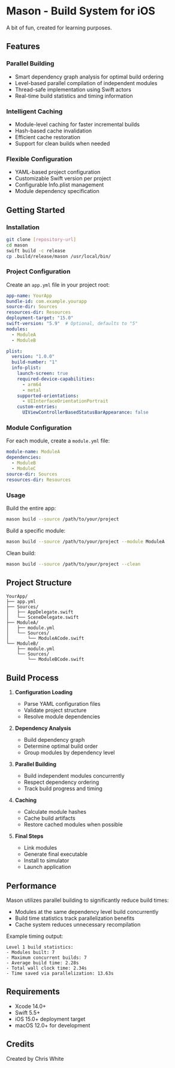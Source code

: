 # Mason - Build System for iOS

A bit of fun, created for learning purposes. 

## Features

### Parallel Building
- Smart dependency graph analysis for optimal build ordering
- Level-based parallel compilation of independent modules
- Thread-safe implementation using Swift actors
- Real-time build statistics and timing information

### Intelligent Caching
- Module-level caching for faster incremental builds
- Hash-based cache invalidation
- Efficient cache restoration
- Support for clean builds when needed

### Flexible Configuration
- YAML-based project configuration
- Customizable Swift version per project
- Configurable Info.plist management
- Module dependency specification

## Getting Started

### Installation

```bash
git clone [repository-url]
cd mason
swift build -c release
cp .build/release/mason /usr/local/bin/
```

### Project Configuration

Create an `app.yml` file in your project root:

```yaml
app-name: YourApp
bundle-id: com.example.yourapp
source-dir: Sources
resources-dir: Resources
deployment-target: "15.0"
swift-version: "5.9"  # Optional, defaults to "5"
modules:
  - ModuleA
  - ModuleB

plist:
  version: "1.0.0"
  build-number: "1"
  info-plist:
    launch-screen: true
    required-device-capabilities:
      - arm64
      - metal
    supported-orientations:
      - UIInterfaceOrientationPortrait
    custom-entries:
      UIViewControllerBasedStatusBarAppearance: false
```

### Module Configuration

For each module, create a `module.yml` file:

```yaml
module-name: ModuleA
dependencies:
  - ModuleB
  - ModuleC
source-dir: Sources
resources-dir: Resources
```

### Usage

Build the entire app:
```bash
mason build --source /path/to/your/project
```

Build a specific module:
```bash
mason build --source /path/to/your/project --module ModuleA
```

Clean build:
```bash
mason build --source /path/to/your/project --clean
```

## Project Structure

```
YourApp/
├── app.yml
├── Sources/
│   ├── AppDelegate.swift
│   └── SceneDelegate.swift
├── ModuleA/
│   ├── module.yml
│   └── Sources/
│       └── ModuleACode.swift
└── ModuleB/
    ├── module.yml
    └── Sources/
        └── ModuleBCode.swift
```

## Build Process

1. **Configuration Loading**
   - Parse YAML configuration files
   - Validate project structure
   - Resolve module dependencies

2. **Dependency Analysis**
   - Build dependency graph
   - Determine optimal build order
   - Group modules by dependency level

3. **Parallel Building**
   - Build independent modules concurrently
   - Respect dependency ordering
   - Track build progress and timing

4. **Caching**
   - Calculate module hashes
   - Cache build artifacts
   - Restore cached modules when possible

5. **Final Steps**
   - Link modules
   - Generate final executable
   - Install to simulator
   - Launch application

## Performance

Mason utilizes parallel building to significantly reduce build times:

- Modules at the same dependency level build concurrently
- Build time statistics track parallelization benefits
- Cache system reduces unnecessary recompilation

Example timing output:
```
Level 1 build statistics:
- Modules built: 7
- Maximum concurrent builds: 7
- Average build time: 2.28s
- Total wall clock time: 2.34s
- Time saved via parallelization: 13.63s
```

## Requirements

- Xcode 14.0+
- Swift 5.5+
- iOS 15.0+ deployment target
- macOS 12.0+ for development

## Credits

Created by Chris White
